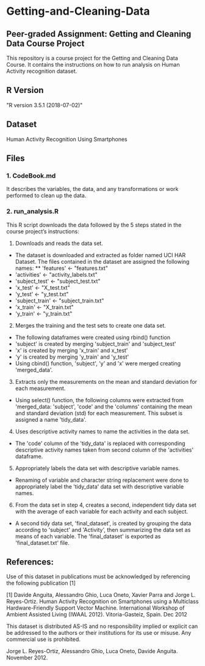 # Getting-and-Cleaning-Data

## Peer-graded Assignment: Getting and Cleaning Data Course Project
This repository is a course project for the Getting and Cleaning Data Course. It contains the instructions on how to run analysis on Human Activity recognition dataset.

## R Version
"R version 3.5.1 (2018-07-02)"

## Dataset
Human Activity Recognition Using Smartphones

## Files
### 1.  CodeBook.md 
It describes the variables, the data, and any transformations or work performed to clean up the data.

### 2.  run_analysis.R 
This R script downloads the data followed by the 5 steps stated in the course project’s instructions:
1) Downloads and reads the data set.
- The dataset is downloaded and extracted as folder named UCI HAR Dataset.  The files contained in the dataset are assigned the following names:
** 'features' <- "features.txt"
- 'activities' <- "activity_labels.txt"
- 'subject_test' <- "subject_test.txt"
- 'x_test' <- "X_test.txt"
- 'y_test' <- "y_test.txt"
- 'subject_train' <- "subject_train.txt"
- 'x_train' <- "X_train.txt"
- 'y_train' <- "y_train.txt"

2) Merges the training and the test sets to create one data set.
- The following dataframes were created using rbind() function
- 'subject' is created by merging 'subject_train' and 'subject_test' 
- 'x' is created by merging 'x_train' and x_test' 
- 'y' is created by merging 'y_train' and 'y_test' 
- Using cbind() function, 'subject', 'y' and 'x' were merged creating 'merged_data'.

3) Extracts only the measurements on the mean and standard deviation for each measurement.
- Using select() function, the following columns were extracted from 'merged_data: 'subject', 'code' and the 'columns' containing the mean and standard deviation (std) for each measurement.  This subset is assigned a name 'tidy_data'. 

4) Uses descriptive activity names to name the activities in the data set.
- The 'code' column of the 'tidy_data' is replaced with corresponding descriptive activity names taken from second column of the 'activities' dataframe.

5) Appropriately labels the data set with descriptive variable names.
- Renaming of variable and character string replacement were done to appropriately label the 'tidy_data' data set with descriptive variable names.

6) From the data set in step 4, creates a second, independent tidy data set with the average of each variable for each activity and each subject.
- A second tidy data set, 'final_dataset', is created by grouping the data according to 'subject' and 'Activity', then summarizing the data set as means of each variable.  The 'final_dataset' is exported as 'final_dataset.txt' file. 

## References:
Use of this dataset in publications must be acknowledged by referencing the following publication [1] 

[1] Davide Anguita, Alessandro Ghio, Luca Oneto, Xavier Parra and Jorge L. Reyes-Ortiz. Human Activity Recognition on Smartphones using a Multiclass Hardware-Friendly Support Vector Machine. International Workshop of Ambient Assisted Living (IWAAL 2012). Vitoria-Gasteiz, Spain. Dec 2012

This dataset is distributed AS-IS and no responsibility implied or explicit can be addressed to the authors or their institutions for its use or misuse. Any commercial use is prohibited.

Jorge L. Reyes-Ortiz, Alessandro Ghio, Luca Oneto, Davide Anguita. November 2012.
